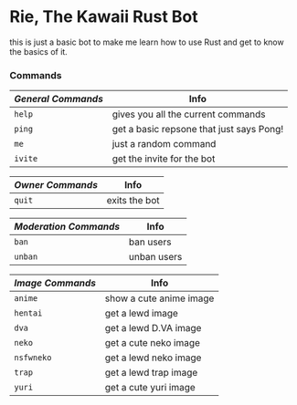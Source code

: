 # Rie, The Kawaii Rust Bot

this is just a basic bot to make me learn how to use Rust and get to know the basics of it.


### Commands
| ***General Commands*** | **Info**
| --- | --- | 
| `help` | gives you all the current commands |
| `ping` | get a basic repsone that just says Pong! |
| `me` | just a random command |
| `ivite` | get the invite for the bot |

| ***Owner Commands*** | **Info**
| --- | --- | 
| `quit` | exits the bot |

| ***Moderation Commands*** | **Info**
| --- | --- | 
| `ban` | ban users |
| `unban` | unban users |


| ***Image Commands*** | **Info**
| --- | --- | 
| `anime` | show a cute anime image |
| `hentai` | get a lewd image |
| `dva` | get a lewd D.VA image |
| `neko` | get a cute neko image |
| `nsfwneko` | get a lewd neko image |
| `trap` | get a lewd trap image |
| `yuri` | get a cute yuri image |
